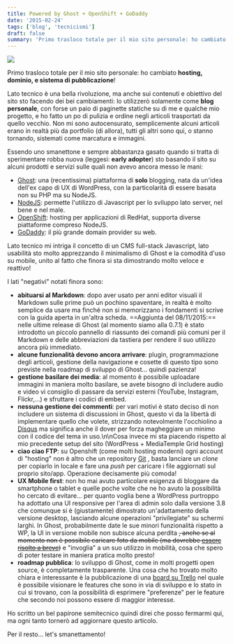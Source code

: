 ```yaml
---
title: Powered by Ghost + OpenShift + GoDaddy
date: '2015-02-24'
tags: ['blog', 'tecnicismi']
draft: false
summary: 'Primo trasloco totale per il mio sito personale: ho cambiato hosting, dominio, e sistema di pubblicazione!'
---
```


![](https://cdn.colorlib.com/wp/wp-content/uploads/sites/2/ghost-logo.png)

Primo trasloco totale per il mio sito personale: ho cambiato **hosting, dominio, e sistema di pubblicazione**!

Lato tecnico è una bella rivoluzione, ma anche sui contenuti e obiettivo del sito sto facendo dei bei cambiamenti: lo utilizzerò solamente come **blog personale**, con forse un paio di paginette statiche su di me e qualche mio progetto, e ho fatto un po di pulizia e ordine negli articoli trasportati da quello vecchio. Non mi sono autocensurato, semplicemente alcuni articoli erano in realtà più da portfolio (di allora), tutti gli altri sono qui, o stanno tornando, sistemati come marcatura e immagini.

Essendo uno smanettone e sempre abbastanza gasato quando si tratta di sperimentare robba nuova (leggesi: **early adopter**) sto basando il sito su alcuni prodotti e servizi sulle quali non avevo ancora messo le mani:

- [Ghost](https://ghost.org/): una (recentissima) piattaforma di **solo** blogging, nata da un'idea dell'ex capo di UX di WordPress, con la particolarità di essere basata non su PHP ma su NodeJS.
- [NodeJS](http://nodejs.org/): permette l'utilizzo di Javascript per lo sviluppo lato server, nel bene e nel male.
- [OpenShift](https://www.openshift.com/): hosting per applicazioni di RedHat, supporta diverse piattaforme compreso NodeJS.
- [GoDaddy](https://it.godaddy.com/): il più grande domain provider su web.

Lato tecnico mi intriga il concetto di un CMS full-stack Javascript, lato usabilità sto molto apprezzando il minimalismo di Ghost e la comodità d'uso su mobile, unito al fatto che finora si sta dimostrando molto veloce e reattivo!

I lati "negativi" notati finora sono:

- **abituarsi al Markdown**: dopo aver usato per anni editor visuali il Markdown sulle prime può un pochino spaventare, in realtà è molto semplice da usare ma finché non si memorizzano i fondamenti si scrive con la guida aperta in un'altra scheda.
  ==Aggiunta del 08/11/2015:== nelle ultime release di Ghost (al momento siamo alla 0.7.1) è stato introdotto un piccolo pannello di riassunto dei comandi più comuni per il Markdown e delle abbreviazioni da tastiera per rendere il suo utilizzo ancora più immediato.
- **alcune funzionalità devono ancora arrivare**: plugin, programmazione degli articoli, gestione della navigazione e cosette di questo tipo sono previste nella roadmap di sviluppo di Ghost... quindi pazienza!
- **gestione basilare dei media**: al momento è possibile uploadare immagini in maniera molto basilare, se avete bisogno di includere audio e video vi consiglio di passare da servizi esterni (YouTube, Instagram, Flickr,...) e sfruttare i codici di embed.
- **nessuna gestione dei commenti**: per vari motivi è stato deciso di non includere un sistema di discussioni in Ghost, questo vi da la libertà di implementare quello che volete, strizzando notevolmente l'occhiolino a [Disqus](https://disqus.com/) ma significa anche il dover per forza magheggiare un minimo con il codice del tema in uso.\\n\\nCosa invece mi sta piacendo rispetto al mio precedente setup del sito (WordPress + MediaTemple Grid hosting)
- **ciao ciao FTP**: su Openshift (come molti hosting moderni) ogni account di "hosting" non è altro che un repository [Git](http://git-scm.com/) , basta lanciare un _clone_ per copiarlo in locale e fare una _push_ per caricare i file aggiornati sul proprio sito/app. Operazione decisamente più comoda!
- **UX Mobile first**: non ho mai avuto particolare esigenza di bloggare da smartphone o tablet e quelle poche volte che ne ho avuto la possibilità ho cercato di evitare... per quanto voglia bene a WordPress purtroppo ha adottato una UI responsive per l'area di admin solo dalla versione 3.8 che comunque si è (giustamente) dimostrato un'adattamento della versione desktop, lasciando alcune operazioni "privilegiate" su schermi larghi. In Ghost, probabilmente date le sue minori funzionalità rispetto a WP, la UI in versione mobile non subisce alcuna perdita <del>, anche se al momento non è possibile caricare foto da mobile (ma dovrebbe [essere risolto a breve](https://trello.com/c/eBvmLaSC/83-mobile-uploads-in-editor))</del> e "invoglia" a un suo utilizzo in mobilità, cosa che spero di poter testare in maniera pratica molto presto!
- **roadmap pubblica**: lo sviluppo di Ghost, come in molti progetti open source, è completamente trasparente. Una cosa che ho trovato molto chiara e interessante è la pubblicazione di una [board su Trello](https://trello.com/b/EceUgtCL/ghost-roadmap) nel quale è possibile visionare le features che sono in via di sviluppo e lo stato in cui si trovano, con la possibilità di esprimere "preferenze" per le feature che secondo noi possono essere di maggior interesse.

Ho scritto un bel papirone semitecnico quindi direi che posso fermarmi qui, ma ogni tanto tornerò ad aggiornare questo articolo.

Per il resto... let's smanettamento!
